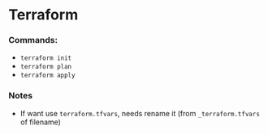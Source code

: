 # Terraform

### Commands:

- `terraform init`
- `terraform plan`
- `terraform apply`

### Notes

- If want use `terraform.tfvars`, needs rename it (from `_terraform.tfvars` of filename)
